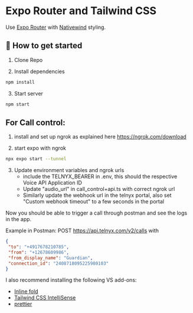 # Expo Router and Tailwind CSS

Use [Expo Router](https://docs.expo.dev/router/introduction/) with [Nativewind](https://www.nativewind.dev/v4/overview/) styling.

## 🚀 How to get started

1. Clone Repo

2.  Install dependencies
```sh
npm install
```

3. Start server
```sh
npm start
```

## For Call control:
1. install and set up ngrok as explained here https://ngrok.com/download

2. start expo with ngrok
```sh
npx expo start --tunnel
```

3. Update environment variables and ngrok urls
    - include the TELNYX_BEARER in .env, this should the respective Voice API Application ID
    - Update "audio_url" in call_control+api.ts with correct ngrok url
    - Similarly update the webhook url in the telnyx portal, also set "Custom webhook timeout" to a few seconds in the portal
 
 Now you should be able to trigger a call through postman and see the logs in the app.

 Example in Postman: POST https://api.telnyx.com/v2/calls with

 ```json
 {
  "to": "+4917678210785",
  "from": "+12678609986",
  "from_display_name": "Guardian",
  "connection_id": "2408718095225980103"
}
 ```


I also recommend installing the following VS add-ons:

- [Inline fold](https://marketplace.visualstudio.com/items?itemName=moalamri.inline-fold)
- [Tailwind CSS IntelliSense](https://marketplace.visualstudio.com/items?itemName=bradlc.vscode-tailwindcss)
- [prettier](https://marketplace.visualstudio.com/items?itemName=esbenp.prettier-vscode)


